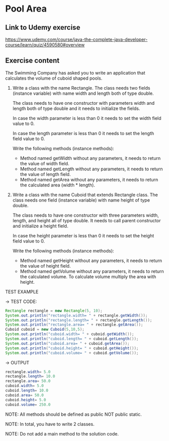 # Pool Area
## Link to Udemy exercise
https://www.udemy.com/course/java-the-complete-java-developer-course/learn/quiz/4590580#overview
## Exercise content

The Swimming Company has asked you to write an application that calculates the volume of cuboid shaped pools.

1.  Write a class with the name Rectangle. The class needs two fields (instance variable) with name width and length both of type double. 
    
    The class needs to have one constructor with parameters width and length both of type double and it needs to initialize the fields. 

    In case the width parameter is less than 0 it needs to set the width field value to 0.

    In case the length parameter is less than 0 it needs to set the length field value to 0.

    Write the following methods (instance methods):
    * Method named getWidth without any parameters, it needs to return the value of width field.
    * Method named getLength without any parameters, it needs to return the value of length field.
    * Method named getArea without any parameters, it needs to return the calculated area (width * length).

2.  Write a class with the name Cuboid that extends Rectangle class. The class needs one field (instance variable) with name height of type double.

    The class needs to have one constructor with three parameters width, length, and height all of type double. It needs to call parent constructor and initialize a height field.

    In case the height parameter is less than 0 it needs to set the height field value to 0.

    Write the following methods (instance methods):
    * Method named getHeight without any parameters, it needs to return the value of height field.
    * Method named getVolume without any parameters, it needs to return the calculated volume. To calculate volume multiply the area with height.

TEST EXAMPLE

→ TEST CODE:

```java
Rectangle rectangle = new Rectangle(5, 10);
System.out.println("rectangle.width= " + rectangle.getWidth());
System.out.println("rectangle.length= " + rectangle.getLength());
System.out.println("rectangle.area= " + rectangle.getArea());
Cuboid cuboid = new Cuboid(5,10,5);
System.out.println("cuboid.width= " + cuboid.getWidth());
System.out.println("cuboid.length= " + cuboid.getLength());
System.out.println("cuboid.area= " + cuboid.getArea());
System.out.println("cuboid.height= " + cuboid.getHeight());
System.out.println("cuboid.volume= " + cuboid.getVolume());
```

→ OUTPUT

```java
rectangle.width= 5.0
rectangle.length= 10.0
rectangle.area= 50.0
cuboid.width= 5.0
cuboid.length= 10.0
cuboid.area= 50.0
cuboid.height= 5.0
cuboid.volume= 250.0
```

NOTE: All methods should be defined as public NOT public static.

NOTE: In total, you have to write 2 classes.

NOTE: Do not add a main method to the solution code.